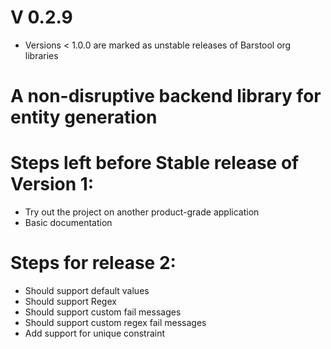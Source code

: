 # V 0.2.9

* Versions < 1.0.0 are marked as unstable releases of Barstool org libraries 

# A non-disruptive backend library for entity generation


# Steps left before Stable release of Version 1:
* Try out the project on another product-grade application
* Basic documentation

# Steps for release 2:
* Should support default values
* Should support Regex
* Should support custom fail messages
* Should support custom regex fail messages
* Add support for unique constraint
